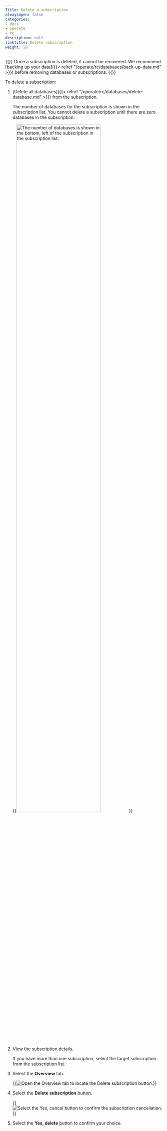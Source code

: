 ```yaml
---
Title: Delete a subscription
alwaysopen: false
categories:
- docs
- operate
- rc
description: null
linktitle: Delete subscription
weight: 50
---
```


{{<note>}}
Once a subscription is deleted, it cannot be recovered. We recommend [backing up your data]({{< relref "/operate/rc/databases/back-up-data.md" >}}) before removing databases or subscriptions.
{{</note>}}

To delete a subscription:

1.  [Delete all databases]({{< relref "/operate/rc/databases/delete-database.md" >}}) from the subscription.

    The number of databases for the subscription is shown in the subscription list. You cannot delete a subscription until there are zero databases in the subscription.

    {{<image filename="images/rc/subscription-list-free-no-databases.png" width="75%" alt="The number of databases is shown in the bottom, left of the subscription in the subscription list." >}}

2.  View the subscription details.  

    If you have more than one subscription, select the target subscription from the subscription list.

3.  Select the **Overview** tab.

    {{<image filename="images/rc/subscription-free-delete-subscription.png" alt="Open the Overview tab to locate the Delete subscription button." >}}

4.  Select the **Delete subscription** button.

    {{<image filename="images/rc/subscription-delete-confirm-dialog.png" alt="Select the Yes, cancel button to confirm the subscription cancellation." >}}


5.  Select the **Yes, delete** button to confirm your choice.
